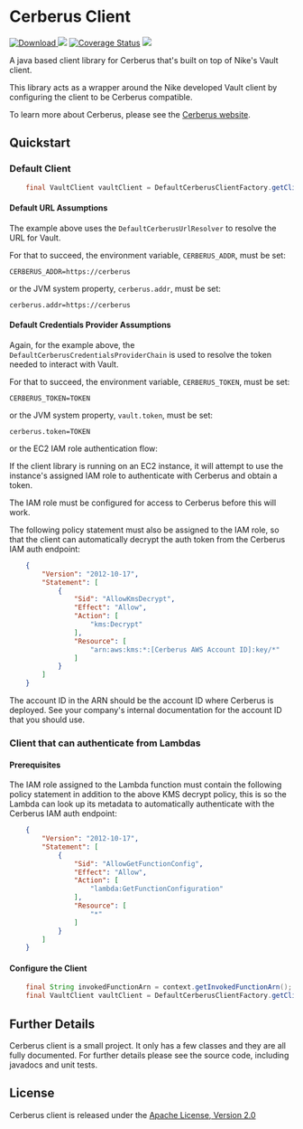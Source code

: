 # Cerberus Client

[ ![Download](https://api.bintray.com/packages/nike/maven/cerberus-client/images/download.svg) ](https://bintray.com/nike/maven/cerberus-client/_latestVersion)
[![][travis img]][travis]
[![Coverage Status](https://coveralls.io/repos/github/Nike-Inc/cerberus-java-client/badge.svg?branch=master)](https://coveralls.io/github/Nike-Inc/cerberus-java-client)
[![][license img]][license]

A java based client library for Cerberus that's built on top of Nike's Vault client.

This library acts as a wrapper around the Nike developed Vault client by configuring the client to be Cerberus compatible.

To learn more about Cerberus, please see the [Cerberus website](http://engineering.nike.com/cerberus/).

## Quickstart

### Default Client

``` java
    final VaultClient vaultClient = DefaultCerberusClientFactory.getClient();
```

#### Default URL Assumptions

The example above uses the `DefaultCerberusUrlResolver` to resolve the URL for Vault.

For that to succeed, the environment variable, `CERBERUS_ADDR`, must be set:

    CERBERUS_ADDR=https://cerberus

or the JVM system property, `cerberus.addr`, must be set:

    cerberus.addr=https://cerberus

#### Default Credentials Provider Assumptions

Again, for the example above, the `DefaultCerberusCredentialsProviderChain` is used to resolve the token needed to interact with Vault.

For that to succeed, the environment variable, `CERBERUS_TOKEN`, must be set:

    CERBERUS_TOKEN=TOKEN

or the JVM system property, `vault.token`, must be set:

    cerberus.token=TOKEN
    
or the EC2 IAM role authentication flow:

If the client library is running on an EC2 instance, it will attempt to use the instance's assigned IAM role to authenticate 
with Cerberus and obtain a token.

The IAM role must be configured for access to Cerberus before this will work.

The following policy statement must also be assigned to the IAM role, so that the client can automatically decrypt the auth token from the Cerberus IAM auth endpoint:

``` json
    {
        "Version": "2012-10-17",
        "Statement": [
            {
                "Sid": "AllowKmsDecrypt",
                "Effect": "Allow",
                "Action": [
                    "kms:Decrypt"
                ],
                "Resource": [
                    "arn:aws:kms:*:[Cerberus AWS Account ID]:key/*"
                ]
            }
        ]
    }
```

The account ID in the ARN should be the account ID where Cerberus is deployed.  See your company's internal
documentation for the account ID that you should use.

### Client that can authenticate from Lambdas

#### Prerequisites

The IAM role assigned to the Lambda function must contain the following policy statement in addition to the above KMS decrypt policy, this is so the Lambda can look up its metadata to automatically authenticate with the Cerberus IAM auth endpoint:

``` json
    {
        "Version": "2012-10-17",
        "Statement": [
            {
                "Sid": "AllowGetFunctionConfig",
                "Effect": "Allow",
                "Action": [
                    "lambda:GetFunctionConfiguration"
                ],
                "Resource": [
                    "*"
                ]
            }
        ]
    }
```

#### Configure the Client

``` java
    final String invokedFunctionArn = context.getInvokedFunctionArn();
    final VaultClient vaultClient = DefaultCerberusClientFactory.getClientForLambda(invokedFunctionArn);
```

## Further Details

Cerberus client is a small project. It only has a few classes and they are all fully documented. For further details please see the source code, including javadocs and unit tests.

<a name="license"></a>
## License

Cerberus client is released under the [Apache License, Version 2.0](http://www.apache.org/licenses/LICENSE-2.0)

[travis]:https://travis-ci.org/Nike-Inc/cerberus-java-client
[travis img]:https://api.travis-ci.org/Nike-Inc/cerberus-java-client.svg?branch=master

[license]:LICENSE.txt
[license img]:https://img.shields.io/badge/License-Apache%202-blue.svg

[toc]:#table_of_contents
